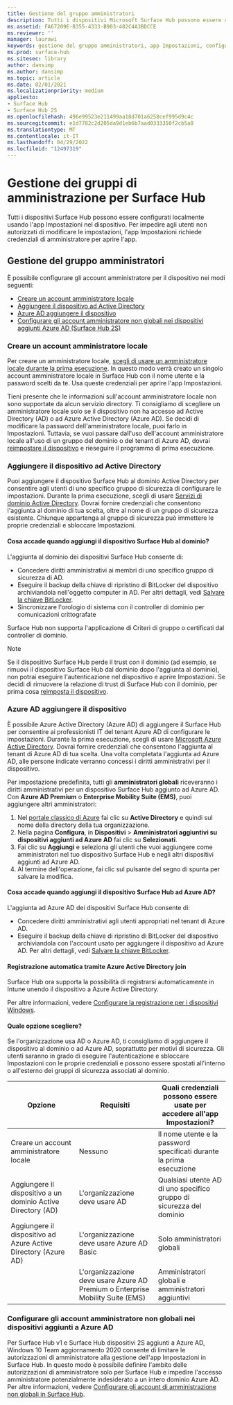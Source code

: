 ```yaml
---
title: Gestione del gruppo amministratori
description: Tutti i dispositivi Microsoft Surface Hub possono essere configurati singolarmente aprendo l'app Impostazioni nel dispositivo.
ms.assetid: FA67209E-B355-4333-B903-482C4A3BDCCE
ms.reviewer: ''
manager: laurawi
keywords: gestione del gruppo amministratori, app Impostazioni, configurare Surface Hub
ms.prod: surface-hub
ms.sitesec: library
author: dansimp
ms.author: dansimp
ms.topic: article
ms.date: 02/01/2021
ms.localizationpriority: medium
appliesto:
- Surface Hub
- Surface Hub 2S
ms.openlocfilehash: 496e99523e211499aa18d701a6258cef995d9c4c
ms.sourcegitcommit: e1d7782c2d205da9d1eb6b7aad0333350f2cb5a8
ms.translationtype: MT
ms.contentlocale: it-IT
ms.lasthandoff: 04/29/2022
ms.locfileid: "12497319"
---
```

# <a name="admin-group-management-for-surface-hub"></a>Gestione dei gruppi di amministrazione per Surface Hub

Tutti i dispositivi Surface Hub possono essere configurati localmente usando l'app Impostazioni nel dispositivo. Per impedire agli utenti non autorizzati di modificare le impostazioni, l'app Impostazioni richiede credenziali di amministratore per aprire l'app.

## <a name="admin-group-management"></a>Gestione del gruppo amministratori

È possibile configurare gli account amministratore per il dispositivo nei modi seguenti:

- [Creare un account amministratore locale](#create-a-local-admin-account)
- [Aggiungere il dispositivo ad Active Directory](#domain-join-the-device-to-active-directory)
- [Azure AD aggiungere il dispositivo](#azure-ad-join-the-device)
- [Configurare gli account amministratore non globali nei dispositivi aggiunti Azure AD (Surface Hub 2S)](#configure-non-global-admin-accounts-on-azure-ad-joined-devices)

### <a name="create-a-local-admin-account"></a>Creare un account amministratore locale

Per creare un amministratore locale, [scegli di usare un amministratore locale durante la prima esecuzione](first-run-program-surface-hub.md). In questo modo verrà creato un singolo account amministratore locale in Surface Hub con il nome utente e la password scelti da te. Usa queste credenziali per aprire l'app Impostazioni.

Tieni presente che le informazioni sull'account amministratore locale non sono supportate da alcun servizio directory. Ti consigliamo di scegliere un amministratore locale solo se il dispositivo non ha accesso ad Active Directory (AD) o ad Azure Active Directory (Azure AD). Se decidi di modificare la password dell'amministratore locale, puoi farlo in Impostazioni. Tuttavia, se vuoi passare dall'uso dell'account amministratore locale all'uso di un gruppo del dominio o del tenant di Azure AD, dovrai [reimpostare il dispositivo](device-reset-surface-hub.md) e rieseguire il programma di prima esecuzione.

### <a name="domain-join-the-device-to-active-directory"></a>Aggiungere il dispositivo ad Active Directory

Puoi aggiungere il dispositivo Surface Hub al dominio Active Directory per consentire agli utenti di uno specifico gruppo di sicurezza di configurare le impostazioni. Durante la prima esecuzione, scegli di usare [Servizi di dominio Active Directory](first-run-program-surface-hub.md#active-directory-domain-services). Dovrai fornire credenziali che consentono l'aggiunta al dominio di tua scelta, oltre al nome di un gruppo di sicurezza esistente. Chiunque appartenga al gruppo di sicurezza può immettere le proprie credenziali e sbloccare Impostazioni.

#### <a name="what-happens-when-you-domain-join-your-surface-hub"></a>Cosa accade quando aggiungi il dispositivo Surface Hub al dominio?

L'aggiunta al dominio dei dispositivi Surface Hub consente di:

- Concedere diritti amministrativi ai membri di uno specifico gruppo di sicurezza di AD.
- Eseguire il backup della chiave di ripristino di BitLocker del dispositivo archiviandola nell'oggetto computer in AD. Per altri dettagli, vedi [Salvare la chiave BitLocker](save-bitlocker-key-surface-hub.md).
- Sincronizzare l'orologio di sistema con il controller di dominio per comunicazioni crittografate

Surface Hub non supporta l'applicazione di Criteri di gruppo o certificati dal controller di dominio.

> [!NOTE]
> Se il dispositivo Surface Hub perde il trust con il dominio (ad esempio, se rimuovi il dispositivo Surface Hub dal dominio dopo l'aggiunta al dominio), non potrai eseguire l'autenticazione nel dispositivo e aprire Impostazioni. Se decidi di rimuovere la relazione di trust di Surface Hub con il dominio, per prima cosa [reimposta il dispositivo](device-reset-surface-hub.md).

### <a name="azure-ad-join-the-device"></a>Azure AD aggiungere il dispositivo

È possibile Azure Active Directory (Azure AD) di aggiungere il Surface Hub per consentire ai professionisti IT del tenant Azure AD di configurare le impostazioni. Durante la prima esecuzione, scegli di usare [Microsoft Azure Active Directory](first-run-program-surface-hub.md#microsoft-azure-active-directory). Dovrai fornire credenziali che consentono l'aggiunta al tenant di Azure AD di tua scelta. Una volta completata l'aggiunta ad Azure AD, alle persone indicate verranno concessi i diritti amministrativi per il dispositivo.

Per impostazione predefinita, tutti gli **amministratori globali** riceveranno i diritti amministrativi per un dispositivo Surface Hub aggiunto ad Azure AD. Con **Azure AD Premium** o **Enterprise Mobility Suite (EMS)**, puoi aggiungere altri amministratori:

1. Nel [portale classico di Azure](https://portal.azure.com/) fai clic su **Active Directory** e quindi sul nome della directory della tua organizzazione.
2. Nella pagina **Configura**, in **Dispositivi** > **Amministratori aggiuntivi su dispositivi aggiunti ad Azure AD** fai clic su **Selezionati**.
3. Fai clic su **Aggiungi** e seleziona gli utenti che vuoi aggiungere come amministratori nel tuo dispositivo Surface Hub e negli altri dispositivi aggiunti ad Azure AD.
4. Al termine dell'operazione, fai clic sul pulsante del segno di spunta per salvare la modifica.

#### <a name="what-happens-when-you-azure-ad-join-your-surface-hub"></a>Cosa accade quando aggiungi il dispositivo Surface Hub ad Azure AD?

L'aggiunta ad Azure AD dei dispositivi Surface Hub consente di:

- Concedere diritti amministrativi agli utenti appropriati nel tenant di Azure AD.
- Eseguire il backup della chiave di ripristino di BitLocker del dispositivo archiviandola con l'account usato per aggiungere il dispositivo ad Azure AD. Per altri dettagli, vedi [Salvare la chiave BitLocker](save-bitlocker-key-surface-hub.md).

#### <a name="automatic-enrollment-via-azure-active-directory-join"></a>Registrazione automatica tramite Azure Active Directory join

Surface Hub ora supporta la possibilità di registrarsi automaticamente in Intune unendo il dispositivo a Azure Active Directory.

Per altre informazioni, vedere [Configurare la registrazione per i dispositivi Windows](/intune/windows-enroll#enable-windows-10-automatic-enrollment).

#### <a name="which-should-i-choose"></a>Quale opzione scegliere?

Se l'organizzazione usa AD o Azure AD, ti consigliamo di aggiungere il dispositivo al dominio o ad Azure AD, soprattutto per motivi di sicurezza. Gli utenti saranno in grado di eseguire l'autenticazione e sbloccare Impostazioni con le proprie credenziali e possono essere spostati all'interno o all'esterno dei gruppi di sicurezza associati al dominio.

| Opzione                                            | Requisiti                            | Quali credenziali possono essere usate per accedere all'app Impostazioni?  |
|---------------------------------------------------|-----------------------------------------|-------|
| Creare un account amministratore locale                      | Nessuno                                    | Il nome utente e la password specificati durante la prima esecuzione |
| Aggiungere il dispositivo a un dominio Active Directory (AD)              | L'organizzazione deve usare AD               | Qualsiasi utente AD di uno specifico gruppo di sicurezza del dominio |
| Aggiungere il dispositivo ad Azure Active Directory (Azure AD) | L'organizzazione deve usare Azure AD Basic   | Solo amministratori globali |
| &nbsp;                                            | L'organizzazione deve usare Azure AD Premium o Enterprise Mobility Suite (EMS) | Amministratori globali e amministratori aggiuntivi |

### <a name="configure-non-global-admin-accounts-on-azure-ad-joined-devices"></a>Configurare gli account amministratore non globali nei dispositivi aggiunti a Azure AD

Per Surface Hub v1 e Surface Hub dispositivi 2S aggiunti a Azure AD, Windows 10 Team aggiornamento 2020 consente di limitare le autorizzazioni di amministratore alla gestione dell'app Impostazioni in Surface Hub. In questo modo è possibile definire l'ambito delle autorizzazioni di amministratore solo per Surface Hub e impedire l'accesso amministratore potenzialmente indesiderato a un intero dominio Azure AD. Per altre informazioni, vedere [Configurare gli account di amministrazione non globali in Surface Hub](surface-hub-2s-nonglobal-admin.md).
